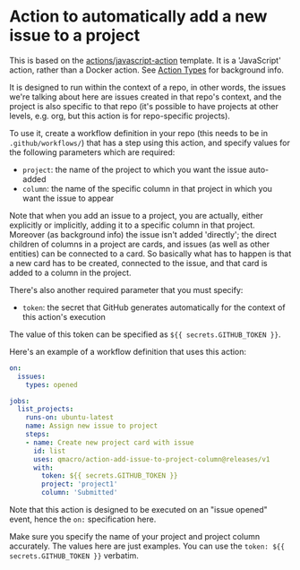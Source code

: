 # Action to automatically add a new issue to a project

This is based on the [actions/javascript-action](https://github.com/actions/javascript-action) template. It is a 'JavaScript' action, rather than a Docker action. See [Action Types](https://github.com/actions/toolkit/blob/master/docs/action-types.md) for background info.

It is designed to run within the context of a repo, in other words, the issues we're talking about here are issues created in that repo's context, and the project is also specific to that repo (it's possible to have projects at other levels, e.g. org, but this action is for repo-specific projects).

To use it, create a workflow definition in your repo (this needs to be in `.github/workflows/`) that has a step using this action, and specify values for the following parameters which are required:

- `project`: the name of the project to which you want the issue auto-added
- `column`: the name of the specific column in that project in which you want the issue to appear

Note that when you add an issue to a project, you are actually, either explicitly or implicitly, adding it to a specific column in that project. Moreover (as background info) the issue isn't added 'directly'; the direct children of columns in a project are cards, and issues (as well as other entities) can be connected to a card. So basically what has to happen is that a new card has to be created, connected to the issue, and that card is added to a column in the project.

There's also another required parameter that you must specify:

- `token`: the secret that GitHub generates automatically for the context of this action's execution

The value of this token can be specified as `${{ secrets.GITHUB_TOKEN }}`.

Here's an example of a workflow definition that uses this action:

```yaml
on:
  issues:
    types: opened

jobs:
  list_projects:
    runs-on: ubuntu-latest
    name: Assign new issue to project
    steps:
    - name: Create new project card with issue
      id: list
      uses: qmacro/action-add-issue-to-project-column@releases/v1
      with:
        token: ${{ secrets.GITHUB_TOKEN }}
        project: 'project1'
        column: 'Submitted'
```

Note that this action is designed to be executed on an "issue opened" event, hence the `on:` specification here.

Make sure you specify the name of your project and project column accurately. The values here are just examples. You can use the `token: ${{ secrets.GITHUB_TOKEN }}` verbatim.
